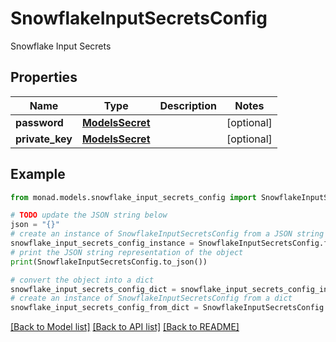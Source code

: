 # SnowflakeInputSecretsConfig

Snowflake Input Secrets

## Properties

Name | Type | Description | Notes
------------ | ------------- | ------------- | -------------
**password** | [**ModelsSecret**](ModelsSecret.md) |  | [optional] 
**private_key** | [**ModelsSecret**](ModelsSecret.md) |  | [optional] 

## Example

```python
from monad.models.snowflake_input_secrets_config import SnowflakeInputSecretsConfig

# TODO update the JSON string below
json = "{}"
# create an instance of SnowflakeInputSecretsConfig from a JSON string
snowflake_input_secrets_config_instance = SnowflakeInputSecretsConfig.from_json(json)
# print the JSON string representation of the object
print(SnowflakeInputSecretsConfig.to_json())

# convert the object into a dict
snowflake_input_secrets_config_dict = snowflake_input_secrets_config_instance.to_dict()
# create an instance of SnowflakeInputSecretsConfig from a dict
snowflake_input_secrets_config_from_dict = SnowflakeInputSecretsConfig.from_dict(snowflake_input_secrets_config_dict)
```
[[Back to Model list]](../README.md#documentation-for-models) [[Back to API list]](../README.md#documentation-for-api-endpoints) [[Back to README]](../README.md)


